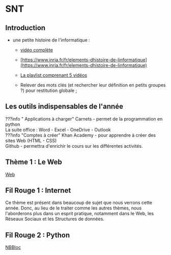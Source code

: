 # SNT 

## Introduction

- une petite histoire de l'informatique :

    - [vidéo complète](https://youtu.be/16udHcMYRFA)
    - [https://www.inria.fr/fr/elements-dhistoire-de-linformatique](https://www.inria.fr/fr/elements-dhistoire-de-linformatique)
    - [La playlist comprenant 5 vidéos](https://www.youtube.com/playlist?list=PLWvGMqXvyJAMj8f57Hnk3U7oZP8Gi7OyR)

    - Relever des mots clés (et rechercher leur définition en petits groupes ?) pour restitution globale ;

## Les outils indispensables de l'année

???info " Applications à charger" 
    Carnets - permet de la programmation en python <br>
    La suite office : Word - Excel - OneDrive - Outlook <br>
 ???info "Comptes à créer" 
     Khan Academy - pour apprendre à créer des sites Web (HTML - CSS)<br>
     Github - permettra d'enrichir le cours sur les différentes activités. 
     
    

## Thème 1 : Le Web 
[Web](./Web.md)



## Fil Rouge 1 : Internet
Ce thème est présent dans beaucoup de sujet que nous verrons cette année. Donc, au lieu de le traiter comme les autres thèmes, nous l'aborderons plus dans un esprit pratique, notamment dans le Web, les Réseaux Sociaux et les Structures de données. 


## Fil Rouge 2 : Python
[NBBloc](./NBBloc.md)

